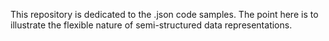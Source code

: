 This repository is dedicated to the .json code samples.
The point here is to illustrate the flexible nature of semi-structured data representations.
